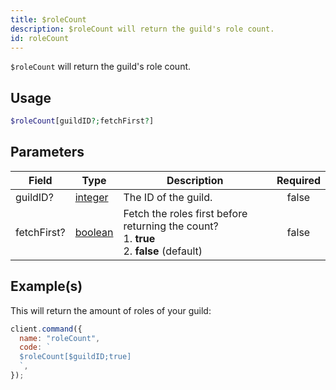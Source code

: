 ```yaml
---
title: $roleCount
description: $roleCount will return the guild's role count.
id: roleCount
---
```


`$roleCount` will return the guild's role count.

## Usage

```php
$roleCount[guildID?;fetchFirst?]
```

## Parameters

| Field       | Type                                                                                                | Description                                                                                        | Required |
| ----------- | --------------------------------------------------------------------------------------------------- | -------------------------------------------------------------------------------------------------- | :------: |
| guildID?    | [integer](https://developer.mozilla.org/en-US/docs/Web/JavaScript/Reference/Global_Objects/Integer) | The ID of the guild.                                                                               |  false   |
| fetchFirst? | [boolean](https://developer.mozilla.org/en-US/docs/Web/JavaScript/Reference/Global_Objects/Boolean) | Fetch the roles first before returning the count? <br /> 1. **true** <br /> 2. **false** (default) |  false   |

## Example(s)

This will return the amount of roles of your guild:

```javascript
client.command({
  name: "roleCount",
  code: `
  $roleCount[$guildID;true]
  `,
});
```
